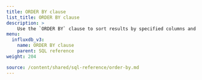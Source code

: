 ```yaml
---
title: ORDER BY clause
list_title: ORDER BY clause
description: > 
    Use the `ORDER BY` clause to sort results by specified columns and order.
menu:
  influxdb_v3:
    name: ORDER BY clause
    parent: SQL reference
weight: 204

source: /content/shared/sql-reference/order-by.md
---
```


<!-- 
The content of this page is at /content/shared/sql-reference/order-by.md
-->
